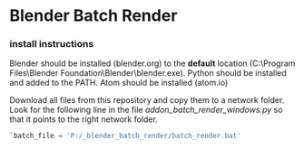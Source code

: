 # Blender Batch Render

### install instructions

Blender should be installed (blender.org) to the **default** location (C:\Program Files\Blender Foundation\Blender\blender.exe).
Python should be installed and added to the PATH. Atom should be installed (atom.io)

Download all files from this repository and copy them to a network folder. Look for the following line in the file *addon_batch_render_windows.py* so that it points to the right network folder.
```python
`batch_file = 'P:/_blender_batch_render/batch_render.bat'
```
